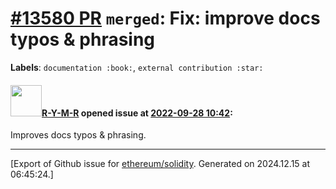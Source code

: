 # [\#13580 PR](https://github.com/ethereum/solidity/pull/13580) `merged`: Fix: improve docs typos & phrasing
**Labels**: `documentation :book:`, `external contribution :star:`


#### <img src="https://avatars.githubusercontent.com/u/32427668?u=8290717cdcfe85d92abcfad0570f50be7371e24e&v=4" width="50">[R-Y-M-R](https://github.com/R-Y-M-R) opened issue at [2022-09-28 10:42](https://github.com/ethereum/solidity/pull/13580):

Improves docs typos & phrasing.




-------------------------------------------------------------------------------



[Export of Github issue for [ethereum/solidity](https://github.com/ethereum/solidity). Generated on 2024.12.15 at 06:45:24.]
